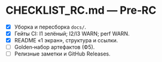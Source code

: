 # CHECKLIST_RC.md — Pre‑RC

- [x] Уборка и пересборка `docs/`.
- [x] Гейты CI: I1 зелёный; I2/I3 WARN; perf WARN.
- [x] README «1 экран», структура и ссылки.
- [ ] Golden‑набор артефактов (Ф5).
- [ ] Релизные заметки и GitHub Releases.
